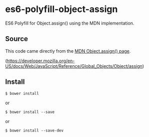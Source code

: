 # es6-polyfill-object-assign
ES6 Polyfill for Object.assign() using the MDN implementation.

## Source
This code came directly from the <a href="https://developer.mozilla.org/en-US/docs/Web/JavaScript/Reference/Global_Objects/Object/assign">MDN Object.assign() page</a>.

(<a href="https://developer.mozilla.org/en-US/docs/Web/JavaScript/Reference/Global_Objects/Object/assign">https://developer.mozilla.org/en-US/docs/Web/JavaScript/Reference/Global_Objects/Object/assign</a>)

## Install

    $ bower install

or

    $ bower install --save

or

    $ bower install --save-dev
    